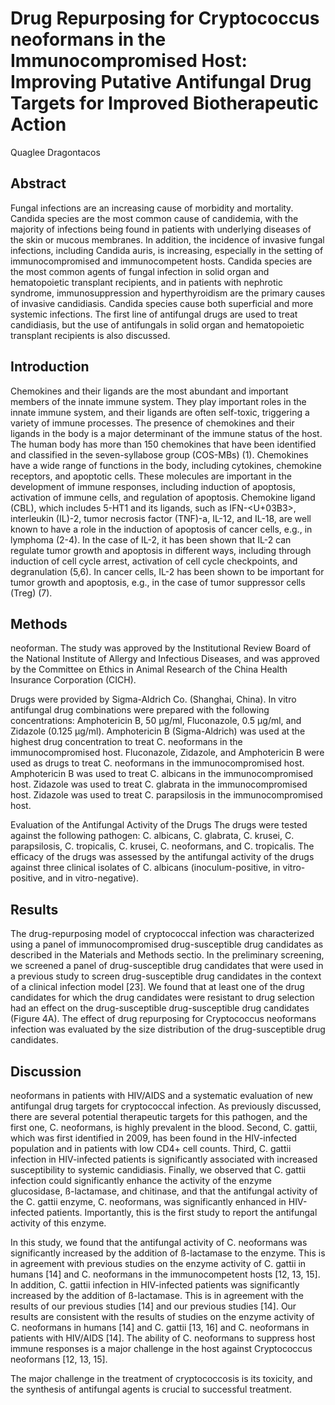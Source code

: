 # Drug Repurposing for Cryptococcus neoformans in the Immunocompromised Host: Improving Putative Antifungal Drug Targets for Improved Biotherapeutic Action
Quaglee Dragontacos


## Abstract
Fungal infections are an increasing cause of morbidity and mortality. Candida species are the most common cause of candidemia, with the majority of infections being found in patients with underlying diseases of the skin or mucous membranes. In addition, the incidence of invasive fungal infections, including Candida auris, is increasing, especially in the setting of immunocompromised and immunocompetent hosts. Candida species are the most common agents of fungal infection in solid organ and hematopoietic transplant recipients, and in patients with nephrotic syndrome, immunosuppression and hyperthyroidism are the primary causes of invasive candidiasis. Candida species cause both superficial and more systemic infections. The first line of antifungal drugs are used to treat candidiasis, but the use of antifungals in solid organ and hematopoietic transplant recipients is also discussed.


## Introduction
Chemokines and their ligands are the most abundant and important members of the innate immune system. They play important roles in the innate immune system, and their ligands are often self-toxic, triggering a variety of immune processes. The presence of chemokines and their ligands in the body is a major determinant of the immune status of the host. The human body has more than 150 chemokines that have been identified and classified in the seven-syllabose group (COS-MBs) (1). Chemokines have a wide range of functions in the body, including cytokines, chemokine receptors, and apoptotic cells. These molecules are important in the development of immune responses, including induction of apoptosis, activation of immune cells, and regulation of apoptosis. Chemokine ligand (CBL), which includes 5-HT1 and its ligands, such as IFN-<U+03B3>, interleukin (IL)-2, tumor necrosis factor (TNF)-a, IL-12, and IL-18, are well known to have a role in the induction of apoptosis of cancer cells, e.g., in lymphoma (2-4). In the case of IL-2, it has been shown that IL-2 can regulate tumor growth and apoptosis in different ways, including through induction of cell cycle arrest, activation of cell cycle checkpoints, and degranulation (5,6). In cancer cells, IL-2 has been shown to be important for tumor growth and apoptosis, e.g., in the case of tumor suppressor cells (Treg) (7).


## Methods
neoforman. The study was approved by the Institutional Review Board of the National Institute of Allergy and Infectious Diseases, and was approved by the Committee on Ethics in Animal Research of the China Health Insurance Corporation (CICH).

Drugs were provided by Sigma-Aldrich Co. (Shanghai, China). In vitro antifungal drug combinations were prepared with the following concentrations: Amphotericin B, 50 µg/ml, Fluconazole, 0.5 µg/ml, and Zidazole (0.125 µg/ml). Amphotericin B (Sigma-Aldrich) was used at the highest drug concentration to treat C. neoformans in the immunocompromised host. Fluconazole, Zidazole, and Amphotericin B were used as drugs to treat C. neoformans in the immunocompromised host. Amphotericin B was used to treat C. albicans in the immunocompromised host. Zidazole was used to treat C. glabrata in the immunocompromised host. Zidazole was used to treat C. parapsilosis in the immunocompromised host.

Evaluation of the Antifungal Activity of the Drugs
The drugs were tested against the following pathogen: C. albicans, C. glabrata, C. krusei, C. parapsilosis, C. tropicalis, C. krusei, C. neoformans, and C. tropicalis. The efficacy of the drugs was assessed by the antifungal activity of the drugs against three clinical isolates of C. albicans (inoculum-positive, in vitro-positive, and in vitro-negative).


## Results
The drug-repurposing model of cryptococcal infection was characterized using a panel of immunocompromised drug-susceptible drug candidates as described in the Materials and Methods sectio. In the preliminary screening, we screened a panel of drug-susceptible drug candidates that were used in a previous study to screen drug-susceptible drug candidates in the context of a clinical infection model [23]. We found that at least one of the drug candidates for which the drug candidates were resistant to drug selection had an effect on the drug-susceptible drug-susceptible drug candidates (Figure 4A). The effect of drug repurposing for Cryptococcus neoformans infection was evaluated by the size distribution of the drug-susceptible drug candidates.


## Discussion
neoformans in patients with HIV/AIDS and a systematic evaluation of new antifungal drug targets for cryptococcal infection. As previously discussed, there are several potential therapeutic targets for this pathogen, and the first one, C. neoformans, is highly prevalent in the blood. Second, C. gattii, which was first identified in 2009, has been found in the HIV-infected population and in patients with low CD4+ cell counts. Third, C. gattii infection in HIV-infected patients is significantly associated with increased susceptibility to systemic candidiasis. Finally, we observed that C. gattii infection could significantly enhance the activity of the enzyme glucosidase, ß-lactamase, and chitinase, and that the antifungal activity of the C. gattii enzyme, C. neoformans, was significantly enhanced in HIV-infected patients. Importantly, this is the first study to report the antifungal activity of this enzyme.

In this study, we found that the antifungal activity of C. neoformans was significantly increased by the addition of ß-lactamase to the enzyme. This is in agreement with previous studies on the enzyme activity of C. gattii in humans [14] and C. neoformans in the immunocompetent hosts [12, 13, 15]. In addition, C. gattii infection in HIV-infected patients was significantly increased by the addition of ß-lactamase. This is in agreement with the results of our previous studies [14] and our previous studies [14]. Our results are consistent with the results of studies on the enzyme activity of C. neoformans in humans [14] and C. gattii [13, 16] and C. neoformans in patients with HIV/AIDS [14]. The ability of C. neoformans to suppress host immune responses is a major challenge in the host against Cryptococcus neoformans [12, 13, 15].

The major challenge in the treatment of cryptococcosis is its toxicity, and the synthesis of antifungal agents is crucial to successful treatment.
